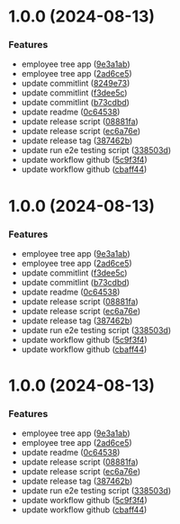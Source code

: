 # 1.0.0 (2024-08-13)


### Features

* employee tree app ([9e3a1ab](https://github.com/VikaVP/employee-tree/commit/9e3a1abe10b647262c7b039595d7ed8f332c6299))
* employee tree app ([2ad6ce5](https://github.com/VikaVP/employee-tree/commit/2ad6ce59758b77a4610136aff673f34dfe34fbed))
* update commitlint ([8249e73](https://github.com/VikaVP/employee-tree/commit/8249e7326cf9f8f594814fba3fb1b04713e26f07))
* update commitlint ([f3dee5c](https://github.com/VikaVP/employee-tree/commit/f3dee5c9ada88c08a9c9769009acfbe2eed62dbc))
* update commitlint ([b73cdbd](https://github.com/VikaVP/employee-tree/commit/b73cdbd896e81b1037850969d02e5ba52778abc6))
* update readme ([0c64538](https://github.com/VikaVP/employee-tree/commit/0c645382ccb54353c765836d402c5d89bd56b1ca))
* update release script ([08881fa](https://github.com/VikaVP/employee-tree/commit/08881fa506ff8d3f8dca19fcd9e58a59e63949e0))
* update release script ([ec6a76e](https://github.com/VikaVP/employee-tree/commit/ec6a76e0de68a7f08708e2e4f460b134758049b5))
* update release tag ([387462b](https://github.com/VikaVP/employee-tree/commit/387462be09d56f84be1f45031847f5b248e5cbc0))
* update run e2e testing script ([338503d](https://github.com/VikaVP/employee-tree/commit/338503d9e368bd03dc07c21ac34c99da5a544bea))
* update workflow github ([5c9f3f4](https://github.com/VikaVP/employee-tree/commit/5c9f3f4bfc092577445d81c74ab39007464cc6ce))
* update workflow github ([cbaff44](https://github.com/VikaVP/employee-tree/commit/cbaff44f1d1b2e5896e3afc1118b865e239f6004))

# 1.0.0 (2024-08-13)


### Features

* employee tree app ([9e3a1ab](https://github.com/VikaVP/employee-tree/commit/9e3a1abe10b647262c7b039595d7ed8f332c6299))
* employee tree app ([2ad6ce5](https://github.com/VikaVP/employee-tree/commit/2ad6ce59758b77a4610136aff673f34dfe34fbed))
* update commitlint ([f3dee5c](https://github.com/VikaVP/employee-tree/commit/f3dee5c9ada88c08a9c9769009acfbe2eed62dbc))
* update commitlint ([b73cdbd](https://github.com/VikaVP/employee-tree/commit/b73cdbd896e81b1037850969d02e5ba52778abc6))
* update readme ([0c64538](https://github.com/VikaVP/employee-tree/commit/0c645382ccb54353c765836d402c5d89bd56b1ca))
* update release script ([08881fa](https://github.com/VikaVP/employee-tree/commit/08881fa506ff8d3f8dca19fcd9e58a59e63949e0))
* update release script ([ec6a76e](https://github.com/VikaVP/employee-tree/commit/ec6a76e0de68a7f08708e2e4f460b134758049b5))
* update release tag ([387462b](https://github.com/VikaVP/employee-tree/commit/387462be09d56f84be1f45031847f5b248e5cbc0))
* update run e2e testing script ([338503d](https://github.com/VikaVP/employee-tree/commit/338503d9e368bd03dc07c21ac34c99da5a544bea))
* update workflow github ([5c9f3f4](https://github.com/VikaVP/employee-tree/commit/5c9f3f4bfc092577445d81c74ab39007464cc6ce))
* update workflow github ([cbaff44](https://github.com/VikaVP/employee-tree/commit/cbaff44f1d1b2e5896e3afc1118b865e239f6004))

# 1.0.0 (2024-08-13)


### Features

* employee tree app ([9e3a1ab](https://github.com/VikaVP/employee-tree/commit/9e3a1abe10b647262c7b039595d7ed8f332c6299))
* employee tree app ([2ad6ce5](https://github.com/VikaVP/employee-tree/commit/2ad6ce59758b77a4610136aff673f34dfe34fbed))
* update readme ([0c64538](https://github.com/VikaVP/employee-tree/commit/0c645382ccb54353c765836d402c5d89bd56b1ca))
* update release script ([08881fa](https://github.com/VikaVP/employee-tree/commit/08881fa506ff8d3f8dca19fcd9e58a59e63949e0))
* update release script ([ec6a76e](https://github.com/VikaVP/employee-tree/commit/ec6a76e0de68a7f08708e2e4f460b134758049b5))
* update release tag ([387462b](https://github.com/VikaVP/employee-tree/commit/387462be09d56f84be1f45031847f5b248e5cbc0))
* update run e2e testing script ([338503d](https://github.com/VikaVP/employee-tree/commit/338503d9e368bd03dc07c21ac34c99da5a544bea))
* update workflow github ([5c9f3f4](https://github.com/VikaVP/employee-tree/commit/5c9f3f4bfc092577445d81c74ab39007464cc6ce))
* update workflow github ([cbaff44](https://github.com/VikaVP/employee-tree/commit/cbaff44f1d1b2e5896e3afc1118b865e239f6004))

